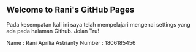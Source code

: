 ## Welcome to Rani's GitHub Pages

Pada kesempatan kali ini saya telah mempelajari mengenai settings yang ada pada halaman Github. Jolan Tru!

Name : Rani Aprilia Astrianty
Number : 1806185456
